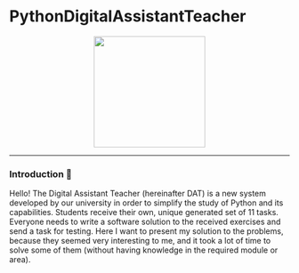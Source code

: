 # PythonDigitalAssistantTeacher

<div align="center">
  <img src="https://media.giphy.com/media/HMUBjBWVbjiYU/giphy.gif" height="200" width="200"/>
</div>

---

### Introduction :notebook:

Hello!
The Digital Assistant Teacher (hereinafter DAT) is a new system developed by our university in order to simplify the study of Python and its capabilities. Students receive their own, unique generated set of 11 tasks. Everyone needs to write a software solution to the received exercises and send a task for testing. Here I want to present my solution to the problems, because they seemed very interesting to me, and it took a lot of time to solve some of them (without having knowledge in the required module or area).
